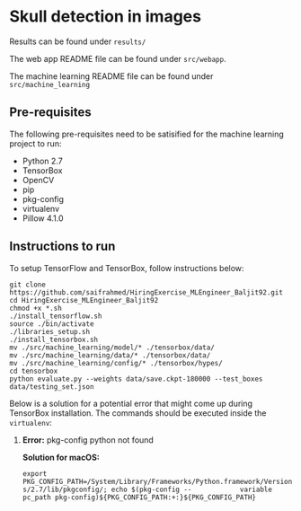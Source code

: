 # Skull detection in images

Results can be found under `results/`

The web app README file can be found under `src/webapp`.

The machine learning README file can be found under `src/machine_learning`


## Pre-requisites
The following pre-requisites need to be satisified for the machine learning project to run:
* Python 2.7
* TensorBox
* OpenCV
* pip
* pkg-config
* virtualenv
* Pillow 4.1.0

## Instructions to run
To setup TensorFlow and TensorBox, follow instructions below: 

	git clone https://github.com/saifrahmed/HiringExercise_MLEngineer_Baljit92.git
	cd HiringExercise_MLEngineer_Baljit92
	chmod +x *.sh
	./install_tensorflow.sh
	source ./bin/activate
	./libraries_setup.sh
	./install_tensorbox.sh
	mv ./src/machine_learning/model/* ./tensorbox/data/
	mv ./src/machine_learning/data/* ./tensorbox/data/
	mv ./src/machine_learning/config/* ./tensorbox/hypes/
	cd tensorbox
	python evaluate.py --weights data/save.ckpt-180000 --test_boxes data/testing_set.json
	
Below is a solution for a potential error that might come up during TensorBox installation. The commands should be executed inside the `virtualenv`:

1. **Error:** pkg-config python not found

   **Solution for macOS:** 
   
   `export PKG_CONFIG_PATH=/System/Library/Frameworks/Python.framework/Versions/2.7/lib/pkgconfig/; echo $(pkg-config --			variable pc_path pkg-config)${PKG_CONFIG_PATH:+:}${PKG_CONFIG_PATH}`
